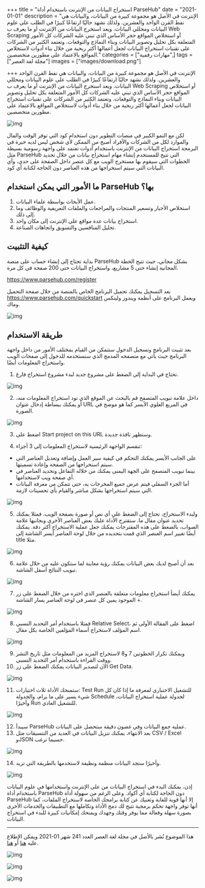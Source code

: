 +++
title = "استخراج البيانات من الإنترنت باستخدام أداة ParseHub"
date = "2021-01-01"
description = "الإنترنت في الأصل هو مجموعة كبيرة من البيانات، والبيانات هي نفط القرن الواحد والعشرين. ولذلك نشهد حاليًا ارتفاعًا كبيرًا في الطلب على علوم البيانات ومحللي البيانات. ويعد استخرج البيانات من الإنترنت أو ما يعرف ب Web Scraping أو استخلاص المواقع حجر الأساس الذي تبني عليه الشركات كل الأمور المتعلقة بكل تحليل وتصوير البيانات وبناء النماذج والتوقعات. وتعتمد الكثير من الشركات على تقنيات استخراج البيانات لجعل أعمالها أكثر ربحية من خلال بناء أدوات لاستخلاص المواقع بالاعتماد على مطورين متخصصين."
categories = ["مهارات رقمية",]
tags = ["مجلة لغة العصر"]
images = ["images/download.png"]

+++
الإنترنت في الأصل هو مجموعة كبيرة من البيانات، والبيانات هي نفط القرن الواحد والعشرين. ولذلك نشهد حاليًا ارتفاعًا كبيرًا في الطلب على علوم البيانات ومحللي البيانات. ويعد استخرج البيانات من الإنترنت أو ما يعرف ب Web Scraping أو استخلاص المواقع حجر الأساس الذي تبني عليه الشركات كل الأمور المتعلقة بكل تحليل وتصوير البيانات وبناء النماذج والتوقعات. وتعتمد الكثير من الشركات على تقنيات استخراج البيانات لجعل أعمالها أكثر ربحية من خلال بناء أدوات لاستخلاص المواقع بالاعتماد على مطورين متخصصين.

![img](images/main.png)

لكن مع النمو الكبير في منصات التطوير دون استخدام كود التي توفر الوقت والمال والموارد لكل من الشركات والأفراد أصبح من الممكن لأي شخص ليس لديه خبرة في البرمجة استخراج البيانات من الإنترنت باستخدام أدوات تعتمد على واجهة رسومية بسيطة مثل ParseHub التي تتيح للمستخدم إنشاء مهام استخراج بيانات من خلال تحديد الخطوات التي سيقوم بها مستخرج الويب مع كل عنصر داخل الصفحة على حدي، وأي البيانات التي سيتم استخراجها من هذه العناصر دون الحاجة لكتابة أي كود.

## ما الأمور التي يمكن استخدام ParseHub بها؟

1. عمل الأبحاث بواسطة علماء البيانات.
2. استخلاص الأخبار وتسعير المنتجات والمراجعات والملفات التعريفية والوظائف وما إلى ذلك.
3. استخراج بيانات عدة مواقع على الإنترنت إلى مكان واحد.
4. تحليل المنافسين والتسويق واتجاهات الصناعة.

## كيفية التثبيت

بداية تحتاج إلى إنشاء حساب على منصة ParseHub بشكل مجاني، حيث تتيح الخطة المجانية إنشاء حتى 5 مشاريع، واستخراج البيانات حتى 200 صفحة في كل مرة.

https://www.parsehub.com/register

بعد التسجيل يمكنك تحميل البرنامج الخاص بالمنصة من خلال صفحة التحميل https://www.parsehub.com/quickstart ويعمل البرنامج على أنظمة ويندوز ولينكس وماك.

![img](images/download.png)

## طريقة الاستخدام

بعد تثبيت البرنامج وتسجيل الدخول ستتمكن من القيام بمختلف الأمور من داخل واجهة البرنامج حيث يأتي مع متصفحه المدمج الذي سنستخدمه للدخول إلى صفحات الويب واستخراج المعلومات أيضًا.

1. تحتاج في البداية إلى الضغط على مشروع جديد لبدء مشروع استخراج فارغ.

![img](images/1.png)

2. داخل علامة تبويب المتصفح قم بالبحث عن الموقع الذي تود استخراج المعلومات منه، أو يمكنك ببساطة إدخال عنوان URL في المربع العلوي الأيسر كما هو موضح في الصورة.

![img](images/2.png)

3. اضغط على Start project on this URL وستظهر نافذة جديدة.

4. تنقسم الواجهة الرئيسية لاستخراج المعلومات إلى 3 أجزاء:

- على الجانب الأيسر يمكنك التحكم في كيفية سير العمل وإضافة وتعديل العناصر التي سيتم استخراجها من الصفحة وإعادة تسميتها.
- بينما تبويب المتصفح على الجهة اليمنى يمكنك من خلاله التفاعل وتحديد العناصر في أي صفحة ويب لاستخدامها.
- أما الجزء السفلي فيتم عرض جميع المخرجات به، حتى تتمكن من معرفة البيانات التي سيتم استخراجها بشكل مباشر والقيام بأي تحسينات لازمة.

![img](images/3.png)

5. ولبدء الاستخراج، تحتاج إلى الضغط على أي نص أو صورة بصفحة الويب. فمثلا يمكنك تحديد عنوان مقال ما. ستقترح الأداة عليك بعض العناصر الأخرى وبجانبها علامة الصواب، بالضغط على هذه المقترحات يمكنك جعل عملية الاستخراج أكثر دقة. يمكنك أيضًا تغيير اسم العنصر الذي قمت بتحديده من خلال لوحة العناصر أيسر الشاشة إلى title مثلا.

![img](images/4.png)

6. بعد أن أصبح لديك بعض البيانات يمكنك رؤية معاينة لما ستكون عليه من خلال علامة تبويب النتائج أسفل الشاشة.

![img](images/5.png)

7. يمكنك أيضأ استخراج معلومات متعلقة بالعنصر الذي اختره من خلال الضغط على زر + الموجود يمين كل عنصر في لوحة العناصر يسار الشاشة.

![img](images/6.png)

8. فمثلا باستخدام أمر التحديد النسبي Relative Select، اضغط على المقالة الأولى ثم اسم المؤلف لاستخراج أسماء المؤلفين الخاصة بكل مقال.

![img](images/7.png)

9. ويمكنك تكرار الخطوتين 7 و8 لاستخراج المزيد من المعلومات مثل تاريخ النشر ووقت القراءة باستخدام أمر التحديد النسبي.
10. الآن لتصدير البيانات يمكنك الضغط على زر Get Data.

![img](images/8.png)

11. ستمنحك الأداة ثلاث اختيارات: Test Run للتشغيل الاختباري لمعرفة ما إذا كان كل شيء يسير على ما يرام، والجدولة Schedule لجدولة عملية استخراج البيانات، وأخيرًا Run للتشغيل العادي.

![img](images/9.png)

12. سيبدأ ParseHub عملية جمع البيانات وفي غضون دقيقة ستحصل على البيانات.
13. بعد الانتهاء، يمكنك تنزيل البيانات في العديد من التنسيقات مثل CSV / Excel وJSON حسبما ترغب.

![img](images/10.png)

14. وأخيرًا ستجد البيانات منظمة ونظيفة لاستخدمها بالطريقة التي تريد.

![img](images/11.png)

إذن، يمكنك البدء في استخراج البيانات من على الإنترنت واستخدامها في علوم البيانات باستخدام أداة ParseHub دون الحاجة لكتابة أي أكواد. وعلى الرغم من سهولة أداة ParseHub إلا أنها قوية للغاية وتغنيك عن كتابة برامجك الخاصة لاستخراج الملفات، كما أنها توفر واجهة تحكم برمجية تتيح لك دمج الأداة وتكاملها مع التطبيقات والخدمات الأخرى بصورة سهلة وفعالة مما يوفر وقتك وجهدك ويمنحك إمكانيات كبيرة للبدء في استخراج البيانات.

---

هذا الموضوع نُشر باﻷصل في مجلة لغة العصر العدد 241 شهر 01-2021 ويمكن الإطلاع عليه [هنا](https://drive.google.com/file/d/1hpStlj48wU-1CYcT_YWD8ZqN4vgOOqwA/view?usp=sharing) أو [هنا](https://gate.ahram.org.eg/News/2559840.aspx).

![img](images/241-1.png)

![img](images/241-2.png)

![img](images/241-3.png)


